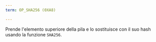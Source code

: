 ```yaml
---
term: OP_SHA256 (0XA8)

---
```

Prende l'elemento superiore della pila e lo sostituisce con il suo hash usando la funzione `SHA256`.